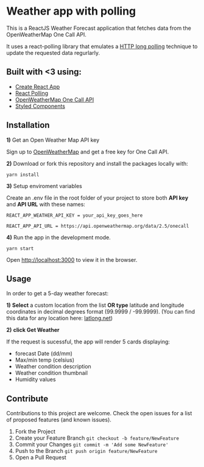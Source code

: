 # Weather app with polling

This is a ReactJS Weather Forecast application that fetches data from the OpenWeatherMap One Call API.

It uses a react-polling library that emulates a [HTTP long polling](https://www.ably.io/topic/long-polling) technique to update the requested data regurlarly.

## Built with <3 using:

- [Create React App](https://github.com/facebook/create-react-app)
- [React Polling](https://github.com/vivek12345/react-polling)
- [OpenWeatherMap One Call API](https://openweathermap.org/api/one-call-api)
- [Styled Components](https://styled-components.com/)


## Installation

**1)** Get an Open Weather Map API key

 Sign up to [OpenWeatherMap](https://openweathermap.org/) and get a free key for One Call API.


**2)** Download or fork this repository and install the packages locally with:

 ```
 yarn install
 ```

**3)** Setup enviroment variables

Create an .env file in the root folder of your project to store both **API key** and **API URL** with these names:

 ```
 REACT_APP_WEATHER_API_KEY = your_api_key_goes_here

 REACT_APP_API_URL = https://api.openweathermap.org/data/2.5/onecall
 ```

**4)** Run the app in the development mode.

```
yarn start
```

Open [http://localhost:3000](http://localhost:3000) to view it in the browser.


## Usage

In order to get a 5-day weather forecast:

**1)** **Select** a custom location from the list **OR type** latitude and longitude coordinates in decimal degrees format (99.9999 / -99.9999). (You can find this data for any location here: [latlong.net](https://www.latlong.net/lat-long-dms.html))

**2)** **click Get Weather**

If the request is sucessful, the app will render 5 cards displaying:

- forecast Date (dd/mm)
- Max/min temp (celsius)
- Weather condition description
- Weather condition thumbnail
- Humidity values

## Contribute

Contributions to this project are welcome.
Check the open issues for a list of proposed features (and known issues).

1. Fork the Project
2. Create your Feature Branch ```git checkout -b feature/NewFeature```
3. Commit your Changes ```git commit -m 'Add some NewFeature'```
4. Push to the Branch ```git push origin feature/NewFeature```
5. Open a Pull Request





